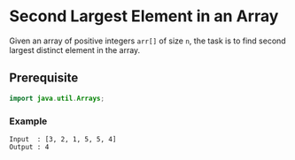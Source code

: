 # Second Largest Element in an Array
Given an array of positive integers `arr[]` of size `n`, the task is to find second largest distinct element in the array.
## Prerequisite
```java
import java.util.Arrays;
```
### Example
```
Input  : [3, 2, 1, 5, 5, 4]
Output : 4
```